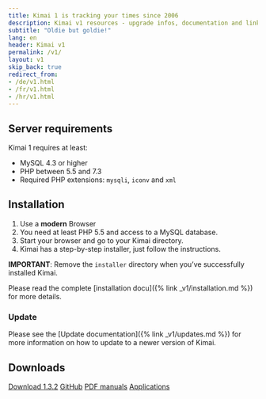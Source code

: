 ```yaml
---
title: Kimai 1 is tracking your times since 2006
description: Kimai v1 resources - upgrade infos, documentation and links
subtitle: "Oldie but goldie!"
lang: en
header: Kimai v1
permalink: /v1/
layout: v1
skip_back: true
redirect_from:
- /de/v1.html
- /fr/v1.html
- /hr/v1.html
---
```


## Server requirements

Kimai 1 requires at least:

- MySQL 4.3 or higher
- PHP between 5.5 and 7.3
- Required PHP extensions: `mysqli`, `iconv` and `xml`

## Installation

1. Use a **modern** Browser
2. You need at least PHP 5.5 and access to a MySQL database.
3. Start your browser and go to your Kimai directory.
4. Kimai has a step-by-step installer, just follow the instructions.

**IMPORTANT**: Remove the `installer` directory when you’ve successfully installed Kimai.

Please read the complete [installation docu]({% link _v1/installation.md %}) for more details.

### Update

Please see the [Update documentation]({% link _v1/updates.md %}) for more information on how to update to a newer version of Kimai.

## Downloads

<a href="{{ site.kimai_v1_repo }}/releases/download/v1.3.2/kimai_1.3.2.zip" class="btn btn-secondary"><i class="fas fa-download"></i> Download 1.3.2</a>
<a href="{{ site.kimai_v1_repo }}" class="btn btn-secondary"><i class="fab fa-github"></i> GitHub</a>
<a href="https://github.com/kimai/manuals/" class="btn btn-secondary"><i class="fas fa-book"></i> PDF manuals</a>
<a href="{% link _v1/apps.md %}" class="btn btn-secondary"><i class="fas fa-cubes"></i> Applications</a>


